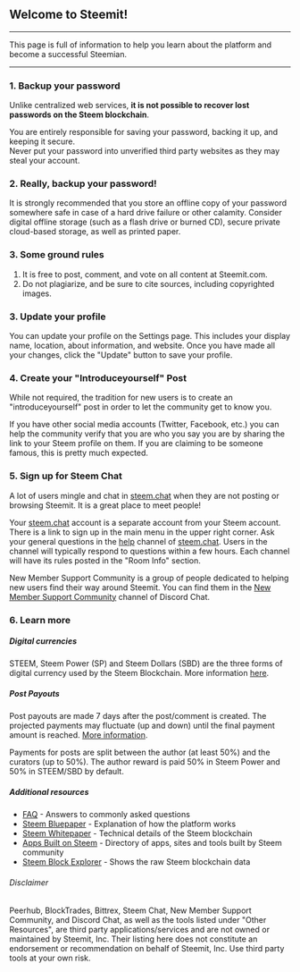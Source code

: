<span id="disable_router_nav_history_direction_check"></span>
## Welcome to Steemit!

***

This page is full of information to help you learn about the platform and become a successful Steemian.

***

### 1. Backup your password

Unlike centralized web services, **it is not possible to recover lost passwords on the Steem blockchain**.

You are entirely responsible for saving your password, backing it up, and keeping it secure.  
Never put your password into unverified third party websites as they may steal your account.


### 2. Really, backup your password!

It is strongly recommended that you store an offline copy of your password
somewhere safe in case of a hard drive failure or other calamity.
Consider digital offline storage (such as a flash drive or burned CD),
secure private cloud-based storage, as well as printed paper.


### 3. Some ground rules

1. It is free to post, comment, and vote on all content at Steemit.com.
2. Do not plagiarize, and be sure to cite sources, including copyrighted images.


### 3. Update your profile

You can update your profile on the Settings page.
This includes your display name, location, about information, and website.
Once you have made all your changes, click the "Update" button to save your profile.


### 4. Create your "Introduceyourself" Post

While not required, the tradition for new users is to create an
"introduceyourself" post in order to let the community get to know you.

If you have other social media accounts (Twitter, Facebook, etc.) you can help
the community verify that you are who you say you are by sharing the link to
your Steem profile on them.
If you are claiming to be someone famous, this is pretty much expected.


### 5. Sign up for Steem Chat

A lot of users mingle and chat in [steem.chat](https://steem.chat/) when they
are not posting or browsing Steemit. It is a great place to meet people!

Your [steem.chat](https://steem.chat/home) account is a separate account from
your Steem account. There is a link to sign up in the main menu in the upper right corner.
Ask your general questions in the [help](https://steem.chat/channel/help)
channel of [steem.chat](https://steem.chat/home). Users in the channel will
typically respond to questions within a few hours. Each channel will have its
rules posted in the "Room Info" section.

New Member Support Community is a group of people dedicated to helping new
users find their way around Steemit. You can find them in the
[New Member Support Community](https://discord.gg/HYj4yvw) channel of Discord Chat.


### 6. Learn more

##### Digital currencies

STEEM, Steem Power (SP) and Steem Dollars (SBD) are the three forms of digital currency used by the Steem Blockchain. More information [here](https://steemit.com/faq.html#What_is_the_difference_between_STEEM__STEEM_Power__and_Steem_Dollars).

##### Post Payouts

Post payouts are made 7 days after the post/comment is created. The projected payments may fluctuate (up and down) until the final payment amount is reached. [More information](/payout/@timcliff/everything-you-need-to-know-about-potential-payouts-and-flagging-for-new-users).

Payments for posts are split between the author (at least 50%) and the curators (up to 50%). The author reward is paid 50% in Steem Power and 50% in STEEM/SBD by default.


##### Additional resources

- [FAQ](https://steemit.com/faq.html) - Answers to commonly asked questions
- [Steem Bluepaper](https://steem.io/steem-bluepaper.pdf) - Explanation of how the platform works
- [Steem Whitepaper](https://steem.io/SteemWhitePaper.pdf) - Technical details of the Steem blockchain
- [Apps Built on Steem](https://steemprojects.com/) - Directory of apps, sites and tools built by Steem community
- [Steem Block Explorer](https://steemd.com/) - Shows the raw Steem blockchain data 


###### Disclaimer

Peerhub, BlockTrades, Bittrex, Steem Chat, New Member Support Community, and Discord Chat, as well as the tools listed under "Other Resources", are third party applications/services and are not owned or maintained by Steemit, Inc. Their listing here does not constitute an endorsement or recommendation on behalf of Steemit, Inc. Use third party tools at your own risk.